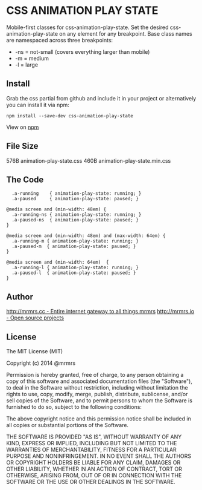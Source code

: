 # CSS ANIMATION PLAY STATE

  Mobile-first classes for css-animation-play-state.
  Set the desired css-animation-play-state on any element for any breakpoint.
  Base class names are namespaced across three breakpoints:

*  -ns = not-small (covers everything larger than mobile)
*  -m  = medium
*  -l  = large

## Install
Grab the css partial from github and include it in your project or alternatively
you can install it via npm:
```
npm install --save-dev css-animation-play-state
```
View on [npm](https://www.npmjs.org/package/css-animation-play-state)


## File Size

576B animation-play-state.css
460B animation-play-state.min.css

## The Code
```
  .a-running    { animation-play-state: running; }
  .a-paused     { animation-play-state: paused; }

@media screen and (min-width: 48em) {
  .a-running-ns { animation-play-state: running; }
  .a-paused-ns  { animation-play-state: paused; }
}

@media screen and (min-width: 48em) and (max-width: 64em) {
  .a-running-m { animation-play-state: running; }
  .a-paused-m  { animation-play-state: paused; }
}

@media screen and (min-width: 64em)  {
  .a-running-l { animation-play-state: running; }
  .a-paused-l  { animation-play-state: paused; }
}

```

## Author

[http://mrmrs.cc - Entire internet gateway to all things mrmrs](http://mrmrs.cc)
[http://mrmrs.io - Open source projects](http://mrmrs.io)

## License

The MIT License (MIT)

Copyright (c) 2014 @mrmrs

Permission is hereby granted, free of charge, to any person obtaining a copy
of this software and associated documentation files (the "Software"), to deal
in the Software without restriction, including without limitation the rights
to use, copy, modify, merge, publish, distribute, sublicense, and/or sell
copies of the Software, and to permit persons to whom the Software is
furnished to do so, subject to the following conditions:

The above copyright notice and this permission notice shall be included in
all copies or substantial portions of the Software.

THE SOFTWARE IS PROVIDED "AS IS", WITHOUT WARRANTY OF ANY KIND, EXPRESS OR
IMPLIED, INCLUDING BUT NOT LIMITED TO THE WARRANTIES OF MERCHANTABILITY,
FITNESS FOR A PARTICULAR PURPOSE AND NONINFRINGEMENT. IN NO EVENT SHALL THE
AUTHORS OR COPYRIGHT HOLDERS BE LIABLE FOR ANY CLAIM, DAMAGES OR OTHER
LIABILITY, WHETHER IN AN ACTION OF CONTRACT, TORT OR OTHERWISE, ARISING FROM,
OUT OF OR IN CONNECTION WITH THE SOFTWARE OR THE USE OR OTHER DEALINGS IN
THE SOFTWARE.


